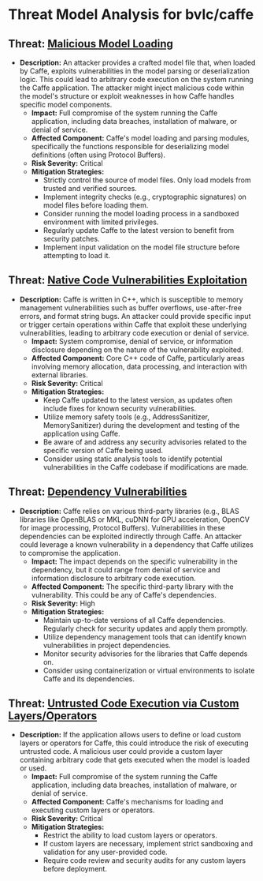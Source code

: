 # Threat Model Analysis for bvlc/caffe

## Threat: [Malicious Model Loading](./threats/malicious_model_loading.md)

*   **Description:** An attacker provides a crafted model file that, when loaded by Caffe, exploits vulnerabilities in the model parsing or deserialization logic. This could lead to arbitrary code execution on the system running the Caffe application. The attacker might inject malicious code within the model's structure or exploit weaknesses in how Caffe handles specific model components.
    *   **Impact:**  Full compromise of the system running the Caffe application, including data breaches, installation of malware, or denial of service.
    *   **Affected Component:** Caffe's model loading and parsing modules, specifically the functions responsible for deserializing model definitions (often using Protocol Buffers).
    *   **Risk Severity:** Critical
    *   **Mitigation Strategies:**
        *   Strictly control the source of model files. Only load models from trusted and verified sources.
        *   Implement integrity checks (e.g., cryptographic signatures) on model files before loading them.
        *   Consider running the model loading process in a sandboxed environment with limited privileges.
        *   Regularly update Caffe to the latest version to benefit from security patches.
        *   Implement input validation on the model file structure before attempting to load it.

## Threat: [Native Code Vulnerabilities Exploitation](./threats/native_code_vulnerabilities_exploitation.md)

*   **Description:** Caffe is written in C++, which is susceptible to memory management vulnerabilities such as buffer overflows, use-after-free errors, and format string bugs. An attacker could provide specific input or trigger certain operations within Caffe that exploit these underlying vulnerabilities, leading to arbitrary code execution or denial of service.
    *   **Impact:**  System compromise, denial of service, or information disclosure depending on the nature of the vulnerability exploited.
    *   **Affected Component:** Core C++ code of Caffe, particularly areas involving memory allocation, data processing, and interaction with external libraries.
    *   **Risk Severity:** Critical
    *   **Mitigation Strategies:**
        *   Keep Caffe updated to the latest version, as updates often include fixes for known security vulnerabilities.
        *   Utilize memory safety tools (e.g., AddressSanitizer, MemorySanitizer) during the development and testing of the application using Caffe.
        *   Be aware of and address any security advisories related to the specific version of Caffe being used.
        *   Consider using static analysis tools to identify potential vulnerabilities in the Caffe codebase if modifications are made.

## Threat: [Dependency Vulnerabilities](./threats/dependency_vulnerabilities.md)

*   **Description:** Caffe relies on various third-party libraries (e.g., BLAS libraries like OpenBLAS or MKL, cuDNN for GPU acceleration, OpenCV for image processing, Protocol Buffers). Vulnerabilities in these dependencies can be exploited indirectly through Caffe. An attacker could leverage a known vulnerability in a dependency that Caffe utilizes to compromise the application.
    *   **Impact:**  The impact depends on the specific vulnerability in the dependency, but it could range from denial of service and information disclosure to arbitrary code execution.
    *   **Affected Component:**  The specific third-party library with the vulnerability. This could be any of Caffe's dependencies.
    *   **Risk Severity:** High
    *   **Mitigation Strategies:**
        *   Maintain up-to-date versions of all Caffe dependencies. Regularly check for security updates and apply them promptly.
        *   Utilize dependency management tools that can identify known vulnerabilities in project dependencies.
        *   Monitor security advisories for the libraries that Caffe depends on.
        *   Consider using containerization or virtual environments to isolate Caffe and its dependencies.

## Threat: [Untrusted Code Execution via Custom Layers/Operators](./threats/untrusted_code_execution_via_custom_layersoperators.md)

*   **Description:** If the application allows users to define or load custom layers or operators for Caffe, this could introduce the risk of executing untrusted code. A malicious user could provide a custom layer containing arbitrary code that gets executed when the model is loaded or used.
    *   **Impact:**  Full compromise of the system running the Caffe application, including data breaches, installation of malware, or denial of service.
    *   **Affected Component:** Caffe's mechanisms for loading and executing custom layers or operators.
    *   **Risk Severity:** Critical
    *   **Mitigation Strategies:**
        *   Restrict the ability to load custom layers or operators.
        *   If custom layers are necessary, implement strict sandboxing and validation for any user-provided code.
        *   Require code review and security audits for any custom layers before deployment.

